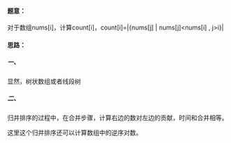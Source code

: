 #### 题意：

对于数组nums[i]，计算count[i]，count[i]=|{nums[j] | nums[j]<nums[i] , j>i}|

#### 思路：

##### 一、

显然，树状数组或者线段树

##### 二、

归并排序的过程中，在合并步骤，计算右边的数对左边的贡献，时间和合并相等。

这里这个归并排序还可以计算数组中的逆序对数。